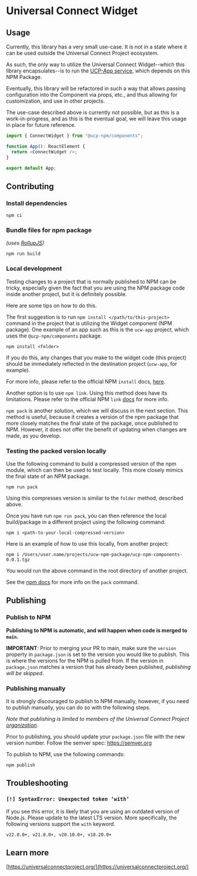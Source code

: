 # Universal Connect Widget

## Usage
Currently, this library has a very small use-case. It is not in a state where 
it can be used outside the Universal Connect Project ecosystem. 

As such, the only way to utilize the Universal Connect Widget--which this 
library encapsulates--is to run the [UCP-App service](https://github.com/Universal-Connect-Project/ucw-app),
which depends on this NPM Package.

Eventually, this library will be refactored in such a way that allows passing configuration
into the Component via props, etc., and thus allowing for customization, and use in other projects. 

The use-case described above is currently not possible, but as this is a work-in-progress, and as this is 
the eventual goal, we will leave this usage in place for future reference.

```typescript jsx
import { ConnectWidget } from "@ucp-npm/components";

function App(): ReactElement {
  return <ConnectWidget />;
}

export default App;
```

## Contributing
### Install dependencies
```
npm ci
```

### Bundle files for npm package
_(uses [RollupJS](https://rollupjs.org/))_

```
npm run build
```
### Local development

Testing changes to a project that is normally published to NPM can be tricky, especially given the fact that you 
are using the NPM package code inside another project, but it is definitely possible.

Here are some tips on how to do this. 

The first suggestion is to run `npm install </path/to/this-project>` command in the project that is utilizing the 
Widget component (NPM package). One example of an app such as this is the `ucw-app` project, which uses the 
`@ucp-npm/components` package.

```
npm install <folder>
```

If you do this, any changes that you make to the widget code (this project) should be immediately reflected in the destination
project (`ucw-app`, for example).

For more info, please refer to the official NPM `install` docs, [here](https://docs.npmjs.com/cli/v10/commands/npm-install).

Another option is to use `npm link`. Using this method does have its limitations. Please refer to the official NPM `link` 
[docs](https://docs.npmjs.com/cli/v10/commands/npm-link) for more info.

`npm pack` is another solution, which we will discuss in the next section. This method is useful, because it creates a
version of the npm package that more closely matches the final state of the package, once published to NPM. However, 
it does not offer the benefit of updating when changes are made, as you develop.

### Testing the packed version locally 

Use the following command to build a compressed version of the npm module, which 
can then be used to test locally. This more closely mimics the final state of an NPM package.

```
npm run pack
```
Using this compresses version is similar to the `folder` method, described above.

Once you have run `npm run pack`, you can then reference the local build/package in 
a different project using the following command:

```
npm i <path-to-your-local-compressed-version>
```

Here is an example of how to use this locally, from another project:

```
npm i /Users/user.name/projects/ucw-npm-package/ucp-npm-components-0.0.1.tgz
```

You would run the above command in the root directory of another project.

See the [npm docs](https://docs.npmjs.com/cli/v10/commands/npm-pack) for more info on the `pack` command.

## Publishing

### Publish to NPM

__Publishing to NPM is automatic, and will happen when code is merged to `main`.__

__IMPORTANT__: Prior to merging your PR to main, make sure the `version` property in
 `package.json` is set to the version you would like to publish. This is where the versions for the NPM 
is pulled from. If the version in `package.json` matches a version that has already been published, 
_publishing will be skipped_.

### Publishing manually
It is strongly discouraged to publish to NPM manually, however, if you need to publish manually, you can do so with the 
following steps.

_Note that publishing is limited to members of the Universal Connect Project [organization](https://www.npmjs.com/settings/ucp-npm/members)._

Prior to publishing, you should update your `package.json` file with the new version number. 
Follow the semver spec: https://semver.org

To publish to NPM, use the following commands:
```
npm publish
```

## Troubleshooting

### `[!] SyntaxError: Unexpected token ‘with’`

If you see this error, it is likely that you are using an outdated version of Node.js. Please update to the latest LTS 
version. More specifically, the following versions support the `with` keyword. 

`v22.0.0+, v21.0.0+, v20.10.0+, v18.20.0+`

## Learn more
[https://universalconnectproject.org/](https://universalconnectproject.org/)